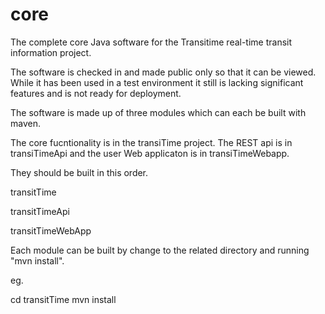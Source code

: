 core
====

The complete core Java software for the Transitime real-time transit information project.

The software is checked in and made public only so that it can be viewed. While it has been used in a test environment it still is lacking significant features and is not ready for deployment.

The software is made up of three modules which can each be built with maven.

The core fucntionality is in the transiTime project. The REST api is in transiTimeApi and the user Web applicaton is in transiTimeWebapp.

They should be built in this order.

transitTime

transitTimeApi

transitTimeWebApp

Each module can be built by change to the related directory and running "mvn install".

eg.

cd transitTime mvn install
